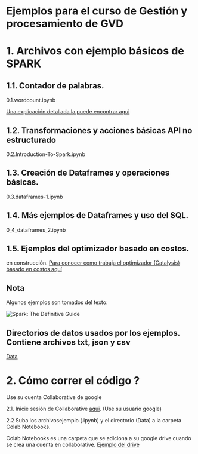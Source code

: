 # Ejemplos para el curso de Gestión y procesamiento de GVD

# 1. Archivos con ejemplo básicos de SPARK

## 1.1.  Contador de palabras.          
0.1.wordcount.ipynb  

[Una explicación detallada la puede encontrar aqui](http://www.mccarroll.net/blog/pyspark2/index.html)

## 1.2. Transformaciones y acciones básicas API no estructurado
0.2.Introduction-To-Spark.ipynb       

## 1.3. Creación de Dataframes y operaciones básicas. 
0.3.dataframes-1.ipynb                 

## 1.4. Más ejemplos de Dataframes y uso del SQL.
0_4_dataframes_2.ipynb

## 1.5. Ejemplos del optimizador basado en costos.
en construcción. 
[Para conocer como trabaja el optimizador (Catalysis) basado en costos aquí](https://databricks.com/blog/2017/08/31/cost-based-optimizer-in-apache-spark-2-2.html)

## Nota
Algunos ejemplos son tomados del texto:   

![Spark: The Definitive Guide](https://images-na.ssl-images-amazon.com/images/I/51z7TzI-Y3L._SX379_BO1,204,203,200_.jpg)

## Directorios de datos usados por los ejemplos.  Contiene archivos txt, json y  csv 

[Data](https://drive.google.com/drive/folders/1mLUze3P2RQA3X07aYqHctnAVPBdHCNlJ)
  
#  2. Cómo correr el código ?

Use su cuenta Collaborative de google 

2.1. Inicie sesión de Collaborative [aqui](https://colab.research.google.com/notebooks/welcome.ipynb). (Use su usuario google)
 
2.2 Suba los archivosejemplo (.ipynb) y el directorio (Data) a la carpeta Colab Notebooks.

   Colab Notebooks es una carpeta que se adiciona a su  google drive cuando se crea una cuenta en collaborative. [Ejemplo del drive](https://drive.google.com/drive/folders/1eRoXpae6k3CvkQkCCp5w-SuBESq0tUsc)
